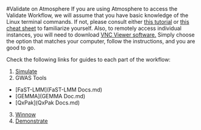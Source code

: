 #Validate on Atmosphere
If you are using Atmosphere to access the Validate Workflow, we will assume that you have basic knowledge 
of the Linux terminal commands. If not, please consult either [this tutorial](http://swcarpentry.github.io/shell-novice/) or [this cheat sheet](http://linoxide.com/guide/linux-cheat-sheet.png) to familiarize yourself. Also, to remotely access individual instances, you will need to download [VNC Viewer software.](http://www.realvnc.com/download/viewer/) Simply choose the option that matches your computer, follow the instructions, and you are good to go.

Check the following links for guides to each part of the workflow:

1. [Simulate](Simulate.md)
2. GWAS Tools
  * [FaST-LMM](FaST-LMM Docs.md)
  * [GEMMA](GEMMA Doc.md)
  * [QxPak](QxPak Docs.md)
3. [Winnow](Winnow.md)
4. [Demonstrate](Demonstrate.md)
